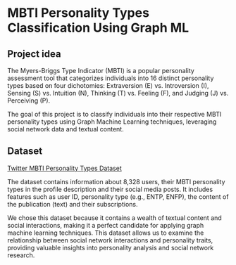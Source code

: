 # MBTI Personality Types Classification Using Graph ML

## Project idea

The Myers-Briggs Type Indicator (MBTI) is a popular personality assessment tool that categorizes individuals into 16 distinct personality types based on four dichotomies: Extraversion (E) vs. Introversion (I), Sensing (S) vs. Intuition (N), Thinking (T) vs. Feeling (F), and Judging (J) vs. Perceiving (P). 

The goal of this project is to classify individuals into their respective MBTI personality types using Graph Machine Learning techniques, leveraging social network data and textual content.

## Dataset

[Twitter MBTI Personality Types Dataset](https://www.kaggle.com/datasets/sanketrai/twitter-mbti-dataset/data)

The dataset contains information about 8,328 users, their MBTI personality types in the profile description and their social media posts. It includes features such as user ID, personality type (e.g., ENTP, ENFP), the content of the publication (text) and their subscriptions.


We chose this dataset because it contains a wealth of textual content and social interactions, making it a perfect candidate for applying graph machine learning techniques. This dataset allows us to examine the relationship between social network interactions and personality traits, providing valuable insights into personality analysis and social network research.

